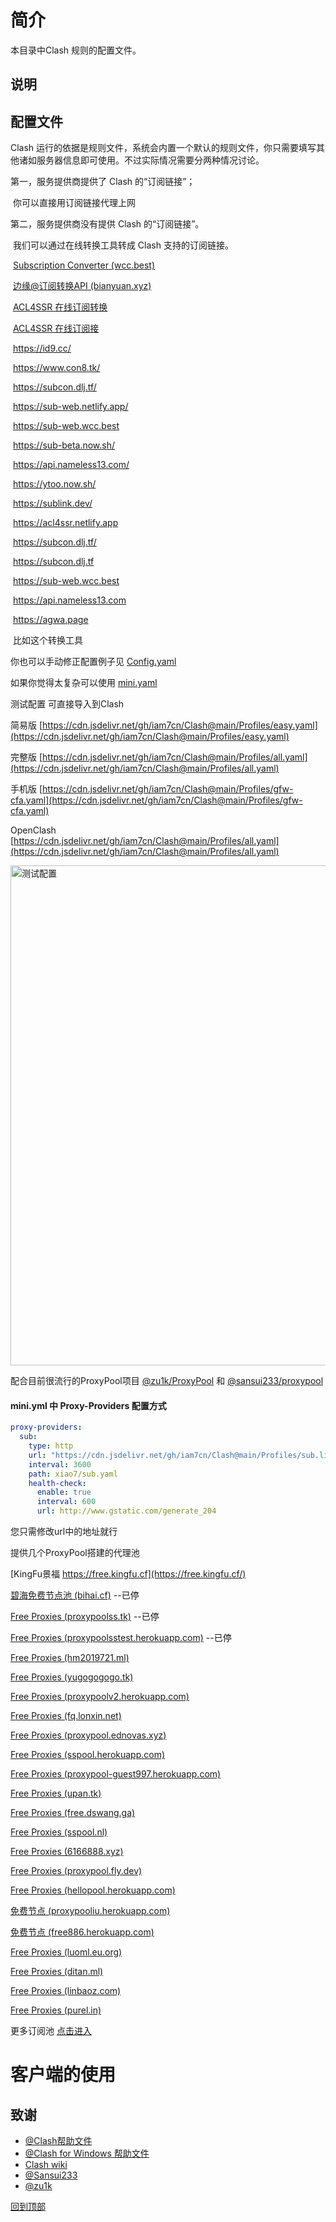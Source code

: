 # 简介

本目录中Clash 规则的配置文件。

## 说明 

## 配置文件

Clash 运行的依据是规则文件，系统会内置一个默认的规则文件，你只需要填写其他诸如服务器信息即可使用。不过实际情况需要分两种情况讨论。

第一，服务提供商提供了 Clash 的“订阅链接”；

​        你可以直接用订阅链接代理上网

第二，服务提供商没有提供 Clash 的“订阅链接”。

​         我们可以通过在线转换工具转成 Clash 支持的订阅链接。

​         [Subscription Converter (wcc.best)](https://sub-web.wcc.best/)

​         [边缘@订阅转换API (bianyuan.xyz)](https://bianyuan.xyz/)

​         [ACL4SSR 在线订阅转换](https://acl4ssr-sub.github.io/)

​         [ACL4SSR 在线订阅接](https://acl4ssr.netlify.app/)

​         https://id9.cc/

​         https://www.con8.tk/

​         https://subcon.dlj.tf/

​         https://sub-web.netlify.app/

​         https://sub-web.wcc.best

​         https://sub-beta.now.sh/

​         https://api.nameless13.com/

​         https://ytoo.now.sh/

​         https://sublink.dev/

​         https://acl4ssr.netlify.app

​         https://subcon.dlj.tf/

​         https://subcon.dlj.tf

​         https://sub-web.wcc.best

​         https://api.nameless13.com

​         https://agwa.page

​         比如这个转换工具

你也可以手动修正配置例子见  [Config.yaml](https://cdn.jsdelivr.net/gh/iam7cn/Clash@main/Profiles/config.yaml)

如果你觉得太复杂可以使用 [mini.yaml](https://cdn.jsdelivr.net/gh/iam7cn/Clash@main/Profiles/mini.yaml)

测试配置  可直接导入到Clash

简易版 [https://cdn.jsdelivr.net/gh/iam7cn/Clash@main/Profiles/easy.yaml](https://cdn.jsdelivr.net/gh/iam7cn/Clash@main/Profiles/easy.yaml)

完整版 [https://cdn.jsdelivr.net/gh/iam7cn/Clash@main/Profiles/all.yaml](https://cdn.jsdelivr.net/gh/iam7cn/Clash@main/Profiles/all.yaml)

手机版 [https://cdn.jsdelivr.net/gh/iam7cn/Clash@main/Profiles/gfw-cfa.yaml](https://cdn.jsdelivr.net/gh/iam7cn/Clash@main/Profiles/gfw-cfa.yaml)

OpenClash [https://cdn.jsdelivr.net/gh/iam7cn/Clash@main/Profiles/all.yaml](https://cdn.jsdelivr.net/gh/iam7cn/Clash@main/Profiles/all.yaml)

<img src="https://user-images.githubusercontent.com/23691239/115669902-63774d80-a37b-11eb-8912-7a8930a128be.png" alt="测试配置" width="800">


配合目前很流行的ProxyPool项目 [@zu1k/ProxyPool](https://github.com/zu1k/proxypool) 和 [@sansui233/proxypool](https://github.com/sansui233/proxypool)

#### mini.yml 中 Proxy-Providers 配置方式

```yaml
proxy-providers:
  sub:
    type: http
    url: "https://cdn.jsdelivr.net/gh/iam7cn/Clash@main/Profiles/sub.list" # 替换自己的节点
    interval: 3600
    path: xiao7/sub.yaml
    health-check:
      enable: true
      interval: 600
      url: http://www.gstatic.com/generate_204
```

您只需修改url中的地址就行

提供几个ProxyPool搭建的代理池

[KingFu景福 https://free.kingfu.cf](https://free.kingfu.cf/)

[碧海免费节点池 (bihai.cf)](https://bihai.cf/) --已停

[Free Proxies (proxypoolss.tk)](https://proxypoolss.tk) --已停

[Free Proxies (proxypoolsstest.herokuapp.com)](https://proxypoolsstest.herokuapp.com/) --已停

[Free Proxies (hm2019721.ml)](https://hm2019721.ml/)

[Free Proxies (yugogogogo.tk)](https://www.yugogogogo.tk/)

[Free Proxies (proxypoolv2.herokuapp.com)](https://proxypoolv2.herokuapp.com/)

[Free Proxies (fq.lonxin.net)](https://fq.lonxin.net/)

[Free Proxies (proxypool.ednovas.xyz)](https://proxypool.ednovas.xyz/)

[Free Proxies (sspool.herokuapp.com)](https://sspool.herokuapp.com/)

[Free Proxies (proxypool-guest997.herokuapp.com)](https://proxypool-guest997.herokuapp.com/)

[Free Proxies (upan.tk)](https://upan.tk/)

[Free Proxies (free.dswang.ga)](https://free.dswang.ga/)

[Free Proxies (sspool.nl)](https://sspool.nl/)

[Free Proxies (6166888.xyz)](https://6166888.xyz/)

[Free Proxies (proxypool.fly.dev)](https://proxypool.fly.dev/clash/proxies)

[Free Proxies (hellopool.herokuapp.com)](https://hellopool.herokuapp.com/)

[免费节点 (proxypooliu.herokuapp.com)](https://proxypooliu.herokuapp.com/)

[免费节点 (free886.herokuapp.com)](https://free886.herokuapp.com/)

[Free Proxies (luoml.eu.org)](https://emby.luoml.eu.org/)

[Free Proxies (ditan.ml)](https://ditan.ml/)

[Free Proxies (linbaoz.com)](https://www.linbaoz.com/)

[Free Proxies (purel.in)](https://proxy.purel.in/)

更多订阅池 [点击进入](https://raw.githubusercontent.com/iam7cn/Clash/main/Subscription/sub.list)


# 客户端的使用


## 致谢

- [@Clash帮助文件](https://lancellc.gitbook.io/clash/)
- [@Clash for Windows 帮助文件](https://docs.cfw.lbyczf.com/)
- [Clash wiki](https://github.com/Dreamacro/clash/wiki/premium-core-features)
- [@Sansui233](https://github.com/Sansui233/proxypool)
- [@zu1k](https://github.com/zu1k)


[回到顶部](#top)
